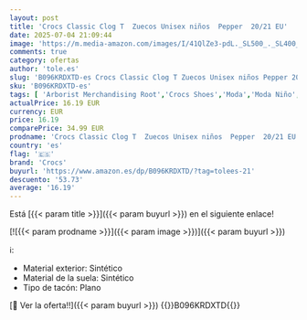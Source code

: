 ```yaml
---
layout: post
title: 'Crocs Classic Clog T  Zuecos Unisex niños  Pepper  20/21 EU'
date: 2025-07-04 21:09:44
image: 'https://m.media-amazon.com/images/I/41QlZe3-pdL._SL500_._SL400_.jpg'
comments: true
category: ofertas
author: 'tole.es'
slug: 'B096KRDXTD-es Crocs Classic Clog T Zuecos Unisex niños Pepper 20/21 EU'
sku: 'B096KRDXTD-es'
tags: [ 'Arborist Merchandising Root','Crocs Shoes','Moda','Moda Niño','Selección de calzado para el verano','Self Service','Special Features Stores','Zapatos de niño','Zuecos y mules para niño','c8538d25-3af9-48d3-aeff-5f3ce5572a36_0','c8538d25-3af9-48d3-aeff-5f3ce5572a36_1901','c8538d25-3af9-48d3-aeff-5f3ce5572a36_6501','crocs','zuecos','🇪🇸', ]
actualPrice: 16.19 EUR
currency: EUR
price: 16.19
comparePrice: 34.99 EUR
prodname: 'Crocs Classic Clog T  Zuecos Unisex niños  Pepper  20/21 EU'
country: 'es'
flag: '🇪🇸'
brand: 'Crocs'
buyurl: 'https://www.amazon.es/dp/B096KRDXTD/?tag=tolees-21'
descuento: '53.73'
average: '16.19'
---
```


Está [{{< param title >}}]({{< param buyurl >}}) en el siguiente enlace!

[![{{< param prodname >}}]({{< param image >}})]({{< param buyurl >}})

ℹ️:

- Material exterior: Sintético
- Material de la suela: Sintético
- Tipo de tacón: Plano

[🛒 Ver la oferta!!]({{< param buyurl >}})
{{<world>}}B096KRDXTD{{</world>}}
